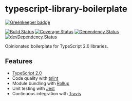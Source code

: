 # typescript-library-boilerplate

[![Greenkeeper badge](https://badges.greenkeeper.io/maxdavidson/typescript-library-boilerplate.svg)](https://greenkeeper.io/)

[![Build Status](https://img.shields.io/travis/maxdavidson/typescript-library-boilerplate/master.svg)](https://travis-ci.org/maxdavidson/typescript-library-boilerplate)
[![Coverage Status](https://img.shields.io/codecov/c/github/maxdavidson/typescript-library-boilerplate.svg)](https://codecov.io/gh/maxdavidson/typescript-library-boilerplate)
[![Dependency Status](https://img.shields.io/david/maxdavidson/typescript-library-boilerplate.svg)](https://david-dm.org/maxdavidson/typescript-library-boilerplate)
[![devDependency Status](https://img.shields.io/david/dev/maxdavidson/typescript-library-boilerplate.svg)](https://david-dm.org/maxdavidson/typescript-library-boilerplate?type=dev)

Opinionated boilerplate for TypeScript 2.0 libraries.


## Features

* [TypeScript 2.0](http://www.typescriptlang.org)
* Code quality with [tslint](http://palantir.github.io/tslint/)
* Module bundling with [Rollup](http://rollupjs.org)
* Unit testing with [Jest](https://github.com/facebook/jest)
* Continuous integration with [Travis](https://travis-ci.org)
